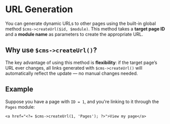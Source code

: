 URL Generation
=====
You can generate dynamic URLs to other pages using the built-in global method `$cms->createUrl($id, $module)`. This method takes a **target page ID** and a **module name** as parameters to create the appropriate URL.

## Why use `$cms->createUrl()`?

The key advantage of using this method is **flexibility**: if the target page’s URL ever changes, all links generated with `$cms->createUrl()` will automatically reflect the update — no manual changes needed.

## Example
Suppose you have a page with `ID = 1`, and you're linking to it through the `Pages` module:

    <a href="<?= $cms->createUrl(1, 'Pages'); ?>">View my page</a>
